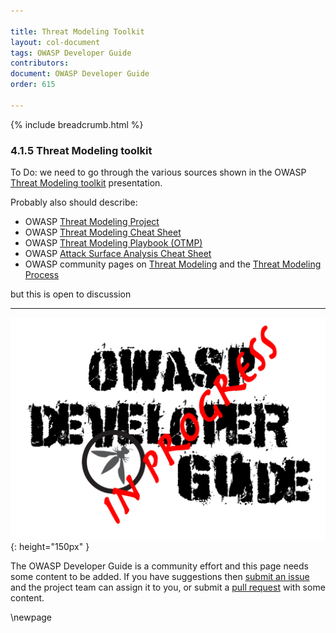 ```yaml
---

title: Threat Modeling Toolkit
layout: col-document
tags: OWASP Developer Guide
contributors:
document: OWASP Developer Guide
order: 615

---
```


{% include breadcrumb.html %}

### 4.1.5 Threat Modeling toolkit

To Do: we need to go through the various sources shown in the OWASP [Threat Modeling toolkit][toolkit] presentation.

Probably also should describe:

* OWASP [Threat Modeling Project][tmproject]
* OWASP [Threat Modeling Cheat Sheet][tmcs]
* OWASP [Threat Modeling Playbook (OTMP)][tmpb]
* OWASP [Attack Surface Analysis Cheat Sheet][asacs]
* OWASP community pages on [Threat Modeling][TM] and the [Threat Modeling Process][TMP]

but this is open to discussion

----

![Developer Guide](../../assets/images/dg_wip.png "OWASP Developer Guide"){: height="150px" }

The OWASP Developer Guide is a community effort and this page needs some content to be added.
If you have suggestions then [submit an issue][issue060105] and the project team can assign it to you,
or submit a [pull request][pr] with some content.

[asacs]: https://cheatsheetseries.owasp.org/cheatsheets/Attack_Surface_Analysis_Cheat_Sheet.html
[issue060105]: https://github.com/OWASP/www-project-developer-guide/issues/new?labels=enhancement&template=request.md&title=Update:%2006-design/01-threat-modeling/05-toolkit
[pr]: https://github.com/OWASP/www-project-developer-guide/pulls
[toolkit]: https://www.youtube.com/watch?v=KGy_KCRUGd4
[tmcs]: https://cheatsheetseries.owasp.org/cheatsheets/Threat_Modeling_Cheat_Sheet.html
[tmpb]: https://owasp.org/www-project-threat-modeling-playbook/
[tmproject]: https://owasp.org/www-project-threat-model/
[TM]: https://owasp.org/www-community/Threat_Modeling
[TMP]: https://owasp.org/www-community/Threat_Modeling_Process

\newpage
